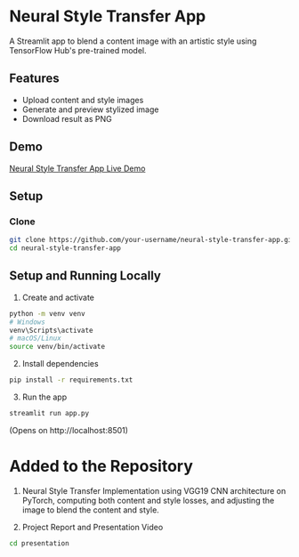 # Neural Style Transfer App

A Streamlit app to blend a content image with an artistic style using TensorFlow Hub's pre-trained model.

## Features
- Upload content and style images
- Generate and preview stylized image
- Download result as PNG

## Demo
[Neural Style Transfer App Live Demo](https://ai-ia2.streamlit.app/)

## Setup
### Clone
```bash
git clone https://github.com/your-username/neural-style-transfer-app.git
cd neural-style-transfer-app
```
## Setup and Running Locally
1. Create and activate 
```bash
python -m venv venv
# Windows
venv\Scripts\activate
# macOS/Linux
source venv/bin/activate
```
2. Install dependencies
```bash
pip install -r requirements.txt
```
3. Run the app
```bash
streamlit run app.py
```
(Opens on http://localhost:8501)

# Added to the Repository
1. Neural Style Transfer Implementation using VGG19 CNN architecture on PyTorch, computing both content and style losses, and adjusting the image to blend the content and style.

2. Project Report and Presentation Video
```bash
cd presentation
```




